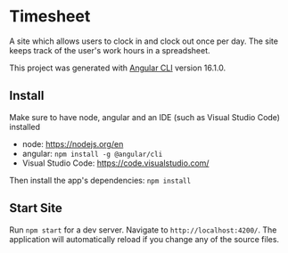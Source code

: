 # Timesheet

A site which allows users to clock in and clock out once per day. The site keeps track of the user's work hours in a spreadsheet.

This project was generated with [Angular CLI](https://github.com/angular/angular-cli) version 16.1.0.


## Install

Make sure to have node, angular and an IDE (such as Visual Studio Code) installed

- node: https://nodejs.org/en 
- angular: `npm install -g @angular/cli`
- Visual Studio Code: https://code.visualstudio.com/

Then install the app's dependencies: `npm install`

## Start Site

Run `npm start` for a dev server. Navigate to `http://localhost:4200/`. The application will automatically reload if you change any of the source files.
